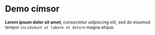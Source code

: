 # Demo címsor

**Lorem ipsum dolor sit amet**, _consectetur adipiscing elit_, sed do eiusmod tempor `incididunt ut labore et dolore` magna aliqua.
